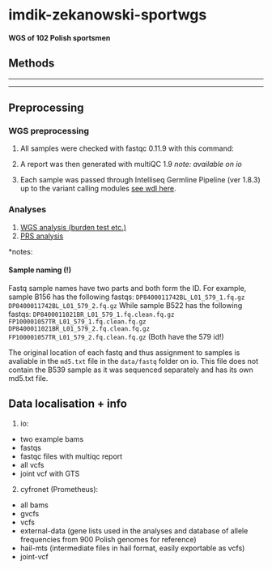 # imdik-zekanowski-sportwgs
#### WGS of 102 Polish sportsmen

## Methods

-----------------------------------------

-----------------------------------------


## Preprocessing

### WGS preprocessing

1. All samples were checked with fastqc 0.11.9 with this command:

2. A report was then generated with multiQC 1.9
*note: available on io*

3. Each sample was passed through Intelliseq Germline Pipeline (ver 1.8.3) up to the variant calling modules [see wdl here](https://raw.githubusercontent.com/gosborcz/workflows/master/iseq_germline_wgs_1.8.3.wdl).

### Analyses

1. [WGS analysis (burden test etc.)](analysis/WGS-analysis.md)
2. [PRS analysis](analysis/PRS-analysis.md)


*notes:
#### Sample naming (!)


Fastq sample names have two parts and both form the ID. For example, sample B156 has the following fastqs:
`DP8400011742BL_L01_579_1.fq.gz  DP8400011742BL_L01_579_2.fq.gz`
While sample B522 has the following fastqs:
`DP8400011021BR_L01_579_1.fq.clean.fq.gz  FP100001057TR_L01_579_1.fq.clean.fq.gz
DP8400011021BR_L01_579_2.fq.clean.fq.gz  FP100001057TR_L01_579_2.fq.clean.fq.gz`
(Both have the 579 id!)

The original location of each fastq and thus assignment to samples is avaliable in the `md5.txt` file in the `data/fastq` folder on io. This file does not contain the B539 sample as it was sequenced separately and has its own md5.txt file.

## Data localisation + info

1. io:
  - two example bams
  - fastqs
  - fastqc files with multiqc report
  - all vcfs
  - joint vcf with GTS

2. cyfronet (Prometheus):
  - all bams
  - gvcfs
  - vcfs
  - external-data (gene lists used in the analyses and database of allele frequencies from 900 Polish genomes for reference) 
  - hail-mts (intermediate files in hail format, easily exportable as vcfs)
  - joint-vcf

